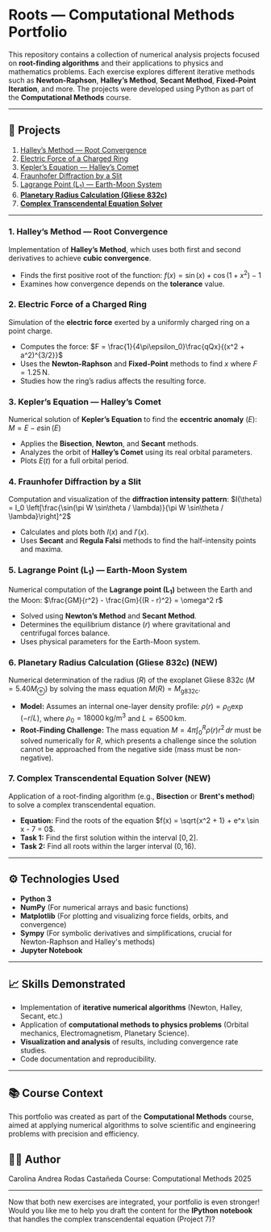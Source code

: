# Roots — Computational Methods Portfolio

This repository contains a collection of numerical analysis projects focused on **root-finding algorithms** and their applications to physics and mathematics problems.
Each exercise explores different iterative methods such as **Newton-Raphson**, **Halley’s Method**, **Secant Method**, **Fixed-Point Iteration**, and more.
The projects were developed using Python as part of the **Computational Methods** course.

---

## 📜 Projects

1.  [Halley’s Method — Root Convergence](#1-halleys-method--root-convergence)
2.  [Electric Force of a Charged Ring](#2-electric-force-of-a-charged-ring)
3.  [Kepler’s Equation — Halley’s Comet](#3-keplers-equation--halleys-comet)
4.  [Fraunhofer Diffraction by a Slit](#4-fraunhofer-diffraction-by-a-slit)
5.  [Lagrange Point ($\text{L}_1$) — Earth-Moon System](#5-lagrange-point-l_1--earth-moon-system)
6.  [**Planetary Radius Calculation (Gliese 832c)**](#6-planetary-radius-calculation-gliese-832c)
7.  [**Complex Transcendental Equation Solver**](#7-complex-transcendental-equation-solver)

---

### 1. Halley’s Method — Root Convergence

Implementation of **Halley’s Method**, which uses both first and second derivatives to achieve **cubic convergence**.
* Finds the first positive root of the function: $f(x) = \sin(x) + \cos(1 + x^2) - 1$
* Examines how convergence depends on the **tolerance** value.

### 2. Electric Force of a Charged Ring

Simulation of the **electric force** exerted by a uniformly charged ring on a point charge.
* Computes the force: $F = \frac{1}{4\pi\epsilon_0}\frac{qQx}{(x^2 + a^2)^{3/2}}$
* Uses the **Newton-Raphson** and **Fixed-Point** methods to find $x$ where $F = 1.25\,\text{N}$.
* Studies how the ring’s radius affects the resulting force.

### 3. Kepler’s Equation — Halley’s Comet

Numerical solution of **Kepler’s Equation** to find the **eccentric anomaly** ($E$): $M = E - e\sin(E)$
* Applies the **Bisection**, **Newton**, and **Secant** methods.
* Analyzes the orbit of **Halley’s Comet** using its real orbital parameters.
* Plots $E(t)$ for a full orbital period.

### 4. Fraunhofer Diffraction by a Slit

Computation and visualization of the **diffraction intensity pattern**: $I(\theta) = I_0 \left[\frac{\sin(\pi W \sin\theta / \lambda)}{\pi W \sin\theta / \lambda}\right]^2$
* Calculates and plots both $I(x)$ and $I'(x)$.
* Uses **Secant** and **Regula Falsi** methods to find the half-intensity points and maxima.

### 5. Lagrange Point ($\text{L}_1$) — Earth-Moon System

Numerical computation of the **Lagrange point ($\text{L}_1$)** between the Earth and the Moon: $\frac{GM}{r^2} - \frac{Gm}{(R - r)^2} = \omega^2 r$
* Solved using **Newton’s Method** and **Secant Method**.
* Determines the equilibrium distance ($r$) where gravitational and centrifugal forces balance.
* Uses physical parameters for the Earth-Moon system.

### 6. Planetary Radius Calculation (Gliese 832c) (NEW)

Numerical determination of the radius ($R$) of the exoplanet Gliese 832c ($M=5.40 M_{\oplus}$) by solving the mass equation $M(R) = M_{\text{g832c}}$.
* **Model:** Assumes an internal one-layer density profile: $\rho(r)=\rho_0 \exp(-r/L)$, where $\rho_0=18000\,\text{kg/m}^3$ and $L=6500\,\text{km}$.
* **Root-Finding Challenge:** The mass equation $M=4\pi\int_0^R \rho(r)r^2\,dr$ must be solved numerically for $R$, which presents a challenge since the solution cannot be approached from the negative side (mass must be non-negative).

### 7. Complex Transcendental Equation Solver (NEW)

Application of a root-finding algorithm (e.g., **Bisection** or **Brent's method**) to solve a complex transcendental equation.
* **Equation:** Find the roots of the equation $f(x) = \sqrt{x^2 + 1} + e^x \sin x - 7 = 0$.
* **Task 1:** Find the first solution within the interval $[0, 2]$.
* **Task 2:** Find all roots within the larger interval $(0, 16)$.

---

## ⚙️ Technologies Used

* **Python 3**
* **NumPy** (For numerical arrays and basic functions)
* **Matplotlib** (For plotting and visualizing force fields, orbits, and convergence)
* **Sympy** (For symbolic derivatives and simplifications, crucial for Newton-Raphson and Halley's methods)
* **Jupyter Notebook**

---

## 📈 Skills Demonstrated

* Implementation of **iterative numerical algorithms** (Newton, Halley, Secant, etc.)
* Application of **computational methods to physics problems** (Orbital mechanics, Electromagnetism, Planetary Science).
* **Visualization and analysis** of results, including convergence rate studies.
* Code documentation and reproducibility.

---

## 📚 Course Context

This portfolio was created as part of the **Computational Methods** course, aimed at applying numerical algorithms to solve scientific and engineering problems with precision and efficiency.

## 🧑‍💻 Author

Carolina Andrea Rodas Castañeda
Course: Computational Methods
2025

---

Now that both new exercises are integrated, your portfolio is even stronger! Would you like me to help you draft the content for the **IPython notebook** that handles the complex transcendental equation (Project 7)?
